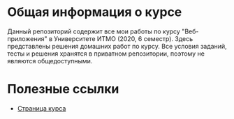 # Общая информация о курсе

Данный репозиторий содержит все мои работы по курсу "Веб-приложения" в Университете ИТМО (2020, 6 семестр). Здесь представлены решения домашних работ по курсу. Все условия заданий, тесты и решения хранятся в приватном репозитории, поэтому не являются общедоступными.

# Полезные ссылки

* [Страница курса](https://frontend-ifmo-2019.now.sh/webdev)